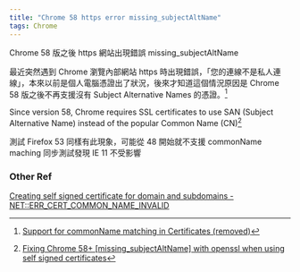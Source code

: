 ```yaml
---
title: "Chrome 58 https error missing_subjectAltName"
tags: Chrome
---
```


Chrome 58 版之後 https 網站出現錯誤 missing_subjectAltName

最近突然遇到 Chrome 瀏覽內部網站 https 時出現錯誤，「您的連線不是私人連線」，本來以前是個人電腦憑證出了狀況，後來才知道這個情況原因是 Chrome 58 版之後不再支援沒有 Subject Alternative Names 的憑證。[^1]

[^1]:[Support for commonName matching in Certificates (removed)](https://www.chromestatus.com/feature/4981025180483584)

Since version 58, Chrome requires SSL certificates to use SAN (Subject Alternative Name) instead of the popular Common Name (CN)[^2]

[^2]:[Fixing Chrome 58+ [missing_subjectAltName] with openssl when using self signed certificates](https://alexanderzeitler.com/articles/Fixing-Chrome-missing_subjectAltName-selfsigned-cert-openssl/)

測試 Firefox 53 同樣有此現象，可能從 48 開始就不支援 commonName maching
同步測試發現 IE 11 不受影響

### Other Ref
[Creating self signed certificate for domain and subdomains - NET::ERR_CERT_COMMON_NAME_INVALID](http://stackoverflow.com/questions/27294589/creating-self-signed-certificate-for-domain-and-subdomains-neterr-cert-commo)
